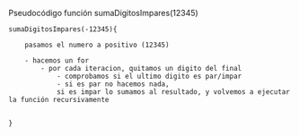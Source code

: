 Pseudocódigo función sumaDigitosImpares(12345)

	sumaDigitosImpares(-12345){

        pasamos el numero a positivo (12345)

        - hacemos un for
            - por cada iteracion, quitamos un digito del final
                - comprobamos si el ultimo digito es par/impar
                - si es par no hacemos nada, 
                si es impar lo sumamos al resultado, y volvemos a ejecutar la función recursivamente


    }

    
	

